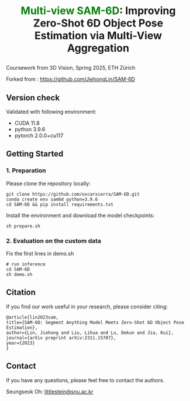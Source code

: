 # <p align="center"> <font color=#008000>Multi-view SAM-6D</font>: Improving Zero-Shot 6D Object Pose Estimation via Multi-View Aggregation</p>

Coursework from 3D Vision, Spring 2025, ETH Zürich

Forked from : https://github.com/JiehongLin/SAM-6D

## Version check
Validated with following environment: 
- CUDA 11.8
- python 3.9.6
- pytorch 2.0.0+cu117


## Getting Started

### 1. Preparation
Please clone the repository locally:
```
git clone https://github.com/oxcarxierra/SAM-6D.git
conda create env sam6d python=3.9.6
cd SAM-6D && pip install requirements.txt
```
Install the environment and download the model checkpoints:
```
sh prepare.sh
```

### 2. Evaluation on the custom data
Fix the first lines in demo.sh 
```
# run inference
cd SAM-6D
sh demo.sh
```

## Citation
If you find our work useful in your research, please consider citing:

    @article{lin2023sam,
    title={SAM-6D: Segment Anything Model Meets Zero-Shot 6D Object Pose Estimation},
    author={Lin, Jiehong and Liu, Lihua and Lu, Dekun and Jia, Kui},
    journal={arXiv preprint arXiv:2311.15707},
    year={2023}
    }


## Contact

If you have any questions, please feel free to contact the authors. 

Seungseok Oh: [littlestein@snu.ac.kr](mailto:littlestein@snu.ac.kr)
